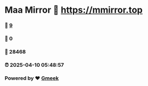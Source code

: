 # Maa Mirror :link: https://mmirror.top 
### :page_facing_up: [9](https://mmirror.top/tag.html) 
### :speech_balloon: 0 
### :hibiscus: 28468 
### :alarm_clock: 2025-04-10 05:48:57 
### Powered by :heart: [Gmeek](https://github.com/Meekdai/Gmeek)
